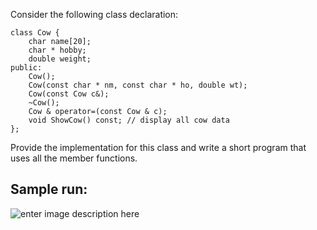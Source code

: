 


Consider the following class declaration:

    class Cow {
        char name[20];
        char * hobby;
        double weight;
    public:
        Cow();
        Cow(const char * nm, const char * ho, double wt);
        Cow(const Cow c&);
        ~Cow();
        Cow & operator=(const Cow & c);
        void ShowCow() const; // display all cow data
    };

Provide the implementation for this class and write a short program that uses all the
member functions.

Sample run:
-----------

![enter image description here](https://image.ibb.co/jtiCha/ex_12_01.png)
